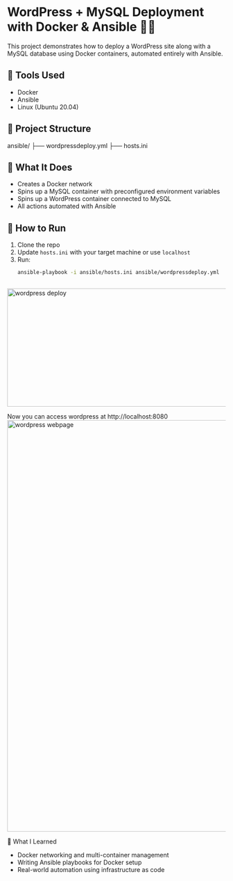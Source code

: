 # WordPress + MySQL Deployment with Docker & Ansible 🐳🧰

This project demonstrates how to deploy a WordPress site along with a MySQL database using Docker containers, automated entirely with Ansible.

## 🔧 Tools Used
- Docker
- Ansible
- Linux (Ubuntu 20.04)

## 📁 Project Structure
ansible/
├── wordpressdeploy.yml
├── hosts.ini


## 🚀 What It Does
- Creates a Docker network
- Spins up a MySQL container with preconfigured environment variables
- Spins up a WordPress container connected to MySQL
- All actions automated with Ansible

## 🧪 How to Run
1. Clone the repo
2. Update `hosts.ini` with your target machine or use `localhost`
3. Run:
   ```bash
   ansible-playbook -i ansible/hosts.ini ansible/wordpressdeploy.yml
  
<img width="983" height="272" alt="wordpress deploy" src="https://github.com/user-attachments/assets/c85e0181-25a6-42d9-96df-6a9ccd4d1f6a" />

Now you can access wordpress at http://localhost:8080
<img width="1237" height="947" alt="wordpress webpage" src="https://github.com/user-attachments/assets/51a565b2-f4bb-4ea6-982a-db3d73d7a2b0" />

📌 What I Learned
- Docker networking and multi-container management
- Writing Ansible playbooks for Docker setup
- Real-world automation using infrastructure as code
